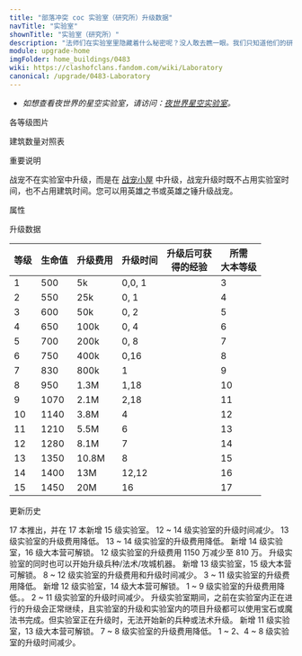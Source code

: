 ```yaml
---
title: "部落冲突 coc 实验室（研究所）升级数据"
navTitle: "实验室"
shownTitle: "实验室（研究所）"
description: "法师们在实验室里隐藏着什么秘密呢？没人敢去瞧一眼。我们只知道他们的研究可以使部队和法术变得更强！"
module: upgrade-home
imgFolder: home_buildings/0483
wiki: https://clashofclans.fandom.com/wiki/Laboratory
canonical: /upgrade/0483-Laboratory
---
```


- *如想查看夜世界的星空实验室，请访问：[夜世界星空实验室](/upgrade/1282-Star-Laboratory)。*

<UnitInfo :folder="$frontmatter.imgFolder" imgSrc="Laboratory15.png" :imgAlt="$frontmatter.navTitle" :description="$frontmatter.description" :isSmallImg="true" />

<SmallTitle>各等级图片</SmallTitle>

<Panel>
    <UnitImgGroup title="实验室" :folder="$frontmatter.imgFolder">
        <UnitImg imgTitle="1 级" imgSrc="Laboratory1.png" />
        <UnitImg imgTitle="2 级" imgSrc="Laboratory2.png" />
        <UnitImg imgTitle="3 级" imgSrc="Laboratory3.png" />
        <UnitImg imgTitle="4 级" imgSrc="Laboratory4.png" />
        <UnitImg imgTitle="5 级" imgSrc="Laboratory5.png" />
        <UnitImg imgTitle="6 级" imgSrc="Laboratory6.png" />
        <UnitImg imgTitle="7 级" imgSrc="Laboratory7.png" />
        <UnitImg imgTitle="8 级" imgSrc="Laboratory8.png" />
        <UnitImg imgTitle="9 级" imgSrc="Laboratory9.png" />
        <UnitImg imgTitle="10 级" imgSrc="Laboratory10.png" />
        <UnitImg imgTitle="11 级" imgSrc="Laboratory11.png" />
        <UnitImg imgTitle="12 级" imgSrc="Laboratory12.png" />
        <UnitImg imgTitle="13 级" imgSrc="Laboratory13.png" />
        <UnitImg imgTitle="14 级" imgSrc="Laboratory14.png" />
        <UnitImg imgTitle="15 级" imgSrc="Laboratory15.png" />
    </UnitImgGroup>
</Panel>

<SmallTitle>建筑数量对照表</SmallTitle>

<BuildingNum>
    <BuildingNumRow title="大本等级" num="1 - 2, 3 - 17" />
    <BuildingNumRow title="建筑数量" num="    0,      1" />
</BuildingNum>

<SmallTitle>重要说明</SmallTitle>

战宠不在实验室中升级，而是在 [战宠小屋](/upgrade/0487-Pet-House) 中升级，战宠升级时既不占用实验室时间，也不占用建筑时间。您可以用英雄之书或英雄之锤升级战宠。

<SmallTitle>属性</SmallTitle>

<UnitProperties>
    <UnitProperty pKey="占地面积" pValue="3×3" />
    <UnitProperty pKey="判定面积" pValue="3×3" :isJudgeSquare="true" />
</UnitProperties>

<SmallTitle>升级数据</SmallTitle>

<script setup>
const tableExtraInfo = [
    {
        "column": 2,
        "type": "cost",
        "gpClass": "building",
        "icon": "Elixir"
    },
    {
        "column": 3,
        "type": "time",
        "gpClass": "building"
    },
    {
        "column": 4,
        "type": "exp",
        "icon": "Exp"
    }
];
</script>

<UnitTable :tableExtraInfo="tableExtraInfo">

| 等级 | 生命值 | 升级费用 | 升级时间 | 升级后可获<br>得的经验 | 所需<br>大本等级 |
| ---- |  ---- |   ----  |    ---   |          ---         |       ---       |
|    1 |   500 |     5k  |  0,0, 1  |                      |        3        | 
|    2 |   550 |    25k  |  0, 1    |                      |        4        | 
|    3 |   600 |    50k  |  0, 2    |                      |        5        | 
|    4 |   650 |   100k  |  0, 4    |                      |        6        | 
|    5 |   700 |   200k  |  0, 8    |                      |        7        | 
|    6 |   750 |   400k  |  0,16    |                      |        8        | 
|    7 |   830 |   800k  |  1       |                      |        9        | 
|    8 |   950 |   1.3M  |  1,18    |                      |       10        | 
|    9 |  1070 |   2.1M  |  2,18    |                      |       11        | 
|   10 |  1140 |   3.8M  |  4       |                      |       12        | 
|   11 |  1210 |   5.5M  |  6       |                      |       13        | 
|   12 |  1280 |   8.1M  |  7       |                      |       14        | 
|   13 |  1350 |  10.8M  |  8       |                      |       15        |
|   14 |  1400 |    13M  |  12,12   |                      |       16        |
|   15 |  1450 |    20M  |  16      |                      |       17        |
</UnitTable>

<SmallTitle>更新历史</SmallTitle>

<Timeline>
    <TimelineItem date="2024/11/25">
        <TimelineRow>17 本推出，并在 17 本新增 15 级实验室。</TimelineRow>    
        <TimelineRow>12 ~ 14 级实验室的升级时间减少。</TimelineRow>
        <TimelineRow>13 级实验室的升级费用降低。</TimelineRow>
    </TimelineItem>
    <TimelineItem date="2024/06/18">
        <TimelineRow>13 ~ 14 级实验室的升级费用降低。</TimelineRow>
    </TimelineItem>
    <TimelineItem date="2023/12/12">
        <TimelineRow>新增 14 级实验室，16 级大本营可解锁。</TimelineRow>
        <TimelineRow>12 级实验室的升级费用 1150 万减少至 810 万。</TimelineRow>
    </TimelineItem>
    <TimelineItem date="2022/12/12">
        <TimelineRow>升级实验室的同时也可以开始升级兵种/法术/攻城机器。</TimelineRow>
    </TimelineItem>
    <TimelineItem date="2022/10/10">
        <TimelineRow>新增 13 级实验室，15 级大本营可解锁。</TimelineRow>
        <TimelineRow>8 ~ 12 级实验室的升级费用和升级时间减少。</TimelineRow>
    </TimelineItem>
    <TimelineItem date="2021/12/09">
        <TimelineRow>3 ~ 11 级实验室的升级费用降低。</TimelineRow>
    </TimelineItem>
    <TimelineItem date="2021/04/12">
        <TimelineRow>新增 12 级实验室，14 级大本营可解锁。</TimelineRow>
        <TimelineRow>1 ~ 9 级实验室的升级费用降低。。</TimelineRow>
        <TimelineRow>2 ~ 11 级实验室的升级时间减少。</TimelineRow>
        <TimelineRow>升级实验室期间，之前在实验室内正在进行的升级会正常继续，且实验室的升级和实验室内的项目升级都可以使用宝石或魔法书完成。但实验室正在升级时，无法开始新的兵种或法术升级。</TimelineRow>
    </TimelineItem> 
    <TimelineItem date="2019/12/09">
        <TimelineRow>新增 11 级实验室，13 级大本营可解锁。</TimelineRow>
    </TimelineItem>
    <TimelineItem date="2019/04/02">
        <TimelineRow>7 ~ 8 级实验室的升级费用降低。</TimelineRow>
        <TimelineRow>1 ~ 2、4 ~ 8 级实验室的升级时间减少。</TimelineRow>        
    </TimelineItem>    
    <TimelineItem :historyBottom="true" />
</Timeline>